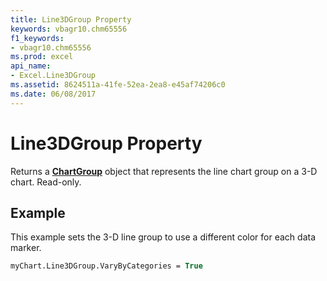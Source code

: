 ```yaml
---
title: Line3DGroup Property
keywords: vbagr10.chm65556
f1_keywords:
- vbagr10.chm65556
ms.prod: excel
api_name:
- Excel.Line3DGroup
ms.assetid: 8624511a-41fe-52ea-2ea8-e45af74206c0
ms.date: 06/08/2017
---
```



# Line3DGroup Property

Returns a  **[ChartGroup](chartgroup-object.md)** object that represents the line chart group on a 3-D chart. Read-only.


## Example

This example sets the 3-D line group to use a different color for each data marker.


```vb
myChart.Line3DGroup.VaryByCategories = True
```


